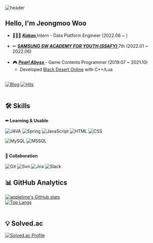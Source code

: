![header](https://capsule-render.vercel.app/api?type=waving&color=gradient&customColorList=2&height=200&section=header&text=Jeongmoo&fontSize=50&animation=fadeIn)

## Hello, I'm Jeongmoo Woo
- 👩🏻‍💻  <a href="https://www.kakaocorp.com/"><b><i> Kakao </i></b></a> Intern - Data Platform Engineer (2022.06 ~ )<br/><br/>
- ✏  <a href="https://www.ssafy.com/"><b><i> SAMSUNG SW ACADEMY FOR YOUTH (SSAFY) </i></b></a> 7th (2022.01 ~ 2022.06)<br/><br/>
- 🎮︎  <a href="https://www.pearlabyss.com/"><b><i> Pearl Abyss </i></b></a> - Game Contents Programmer (2019.07 ~ 2021.10)
   -  Developed <a href="https://www.kr.playblackdesert.com/">Black Desert Online</a> with C++/Lua<br/><br/>

[![Blog](https://img.shields.io/badge/Blog-222222?style=flat&logo=GitBook&logoColor=white&link=https://applelime.github.io/)](https://applelime.github.io/)
[![Hits](https://hits.seeyoufarm.com/api/count/incr/badge.svg?url=https%3A%2F%2Fgithub.com%2Fapplelime&count_bg=%23538ECC&title_bg=%23555555&icon=&icon_color=%23E7E7E7&title=hits&edge_flat=false)](https://hits.seeyoufarm.com)
<br/><br/>

## 🛠 Skills
<b>✏ Learning & Usable</b><br/><br/>
![JAVA](https://img.shields.io/badge/JAVA-007396?style=flat&logo=Java&logoColor=white)
![Spring](https://img.shields.io/badge/Spring-6DB33F?style=flat&logo=Spring&logoColor=white)
![JavaScript](https://img.shields.io/badge/JavaScript-F7DF1E?style=flat&logo=javascript&logoColor=white)
![HTML](https://img.shields.io/badge/HTML-E34F26?style=flat&logo=HTML5&logoColor=white)
![CSS](https://img.shields.io/badge/CSS-1572B6?style=flat&logo=CSS3&logoColor=white)<br/>

![MySQL](https://img.shields.io/badge/MySQL-4479A1?style=flat&logo=MySQL&logoColor=white)
![MSSQL](https://img.shields.io/badge/MSSQL-CC2927?style=flat&logo=MicrosoftSQLServer&logoColor=white)<br/><br/>

<b>📖 Collaboration</b><br/><br/>
![Git](https://img.shields.io/badge/Git-F05032?style=flat&logo=Git&logoColor=white)
![Svn](https://img.shields.io/badge/SVN-809CC9?style=flat&logo=Subversion&logoColor=white)
![Jira](https://img.shields.io/badge/Jira-0052CC?style=flat&logo=Jira&logoColor=white)
![Slack](https://img.shields.io/badge/Slack-4A154B?style=flat&logo=Slack&logoColor=white)

## 📊 GitHub Analytics
[![applelime's GitHub stats](https://github-readme-stats.vercel.app/api?username=applelime&show_icons=true&theme=dracula)](https://github.com/anuraghazra/github-readme-stats)  
[![Top Langs](https://github-readme-stats.vercel.app/api/top-langs/?username=applelime&layout=compact&theme=dracula)](https://github.com/anuraghazra/github-readme-stats)<br/><br/>

## 💡 Solved.ac
[![Solved.ac Profile](http://mazassumnida.wtf/api/v2/generate_badge?boj=jeongmoo)](https://solved.ac/jeongmoo)  
